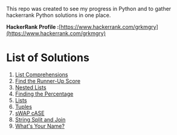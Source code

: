 This repo was created to see my progress in Python and to gather hackerrank Python solutions in one place.

**HackerRank Profile :**[https://www.hackerrank.com/grkmgry](https://www.hackerrank.com/grkmgry)

# List of Solutions 

1. [List Comprehensions](https://www.hackerrank.com/challenges/list-comprehensions/problem)
2. [Find the Runner-Up Score](https://www.hackerrank.com/challenges/find-second-maximum-number-in-a-list/problem)
3. [Nested Lists](https://www.hackerrank.com/challenges/nested-list/problem)
4. [Finding the Percentage](https://www.hackerrank.com/challenges/nested-list/problem)
5. [Lists](https://www.hackerrank.com/challenges/python-lists/problem)
6. [Tuples](https://www.hackerrank.com/challenges/python-tuples/problem)
7. [sWAP cASE](https://www.hackerrank.com/challenges/swap-case/problem)
8. [String Split and Join](https://www.hackerrank.com/challenges/python-string-split-and-join/problem)
9. [What's Your Name?](https://www.hackerrank.com/challenges/whats-your-name/problem)
